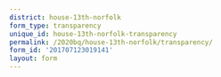 ```yaml
---
district: house-13th-norfolk
form_type: transparency
unique_id: house-13th-norfolk-transparency
permalink: /2020bq/house-13th-norfolk/transparency/
form_id: '201707123019141'
layout: form
---
```

